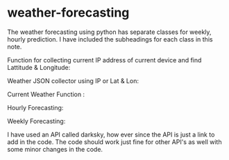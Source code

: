 # weather-forecasting

The weather forecasting using python has separate classes for weekly, hourly prediction. I have included the subheadings for each class in this note.

Function for collecting current IP address of current device and find Lattitude & Longitude:

Weather JSON collector using IP or Lat & Lon:

Current Weather Function :

Hourly Forecasting:

Weekly Forecasting:

I have used an API called darksky, how ever since the API is just a link to add in the code. The code should work just fine for other API's as well with some minor changes in the code.
